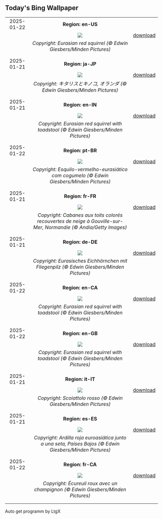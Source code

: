 ## Today's Bing Wallpaper
|      |      |      |
| :----: | :----: | :----: |
|2025-01-22|**Region: en-US**||
||![](https://www.bing.com/th?id=OHR.DutchSquirrel_EN-US1600993769_UHD.jpg&pid=hp&w=1152&h=648&rs=1&c=4)| [download](https://www.bing.com/th?id=OHR.DutchSquirrel_EN-US1600993769_UHD.jpg)|
||*Copyright: Eurasian red squirrel (© Edwin Giesbers/Minden Pictures)*
||
|||
|2025-01-21|**Region: ja-JP**||
||![](https://www.bing.com/th?id=OHR.DutchSquirrel_JA-JP6210839377_UHD.jpg&pid=hp&w=1152&h=648&rs=1&c=4)| [download](https://www.bing.com/th?id=OHR.DutchSquirrel_JA-JP6210839377_UHD.jpg)|
||*Copyright: キタリスとキノコ, オランダ (© Edwin Giesbers/Minden Pictures)*
||
|||
|2025-01-21|**Region: en-IN**||
||![](https://www.bing.com/th?id=OHR.DutchSquirrel_EN-IN5567594638_UHD.jpg&pid=hp&w=1152&h=648&rs=1&c=4)| [download](https://www.bing.com/th?id=OHR.DutchSquirrel_EN-IN5567594638_UHD.jpg)|
||*Copyright: Eurasian red squirrel with toadstool (© Edwin Giesbers/Minden Pictures)*
||
|||
|2025-01-22|**Region: pt-BR**||
||![](https://www.bing.com/th?id=OHR.DutchSquirrel_PT-BR7430673566_UHD.jpg&pid=hp&w=1152&h=648&rs=1&c=4)| [download](https://www.bing.com/th?id=OHR.DutchSquirrel_PT-BR7430673566_UHD.jpg)|
||*Copyright: Esquilo-vermelho-eurasiático com cogumelo (© Edwin Giesbers/Minden Pictures)*
||
|||
|2025-01-21|**Region: fr-FR**||
||![](https://www.bing.com/th?id=OHR.ColourfulBlueMonday_FR-FR0873171314_UHD.jpg&pid=hp&w=1152&h=648&rs=1&c=4)| [download](https://www.bing.com/th?id=OHR.ColourfulBlueMonday_FR-FR0873171314_UHD.jpg)|
||*Copyright: Cabanes aux toits colorés recouvertes de neige à Gouville-sur-Mer, Normandie (© Andia/Getty Images)*
||
|||
|2025-01-21|**Region: de-DE**||
||![](https://www.bing.com/th?id=OHR.DutchSquirrel_DE-DE9795930868_UHD.jpg&pid=hp&w=1152&h=648&rs=1&c=4)| [download](https://www.bing.com/th?id=OHR.DutchSquirrel_DE-DE9795930868_UHD.jpg)|
||*Copyright: Eurasisches Eichhörnchen mit Fliegenpilz (© Edwin Giesbers/Minden Pictures)*
||
|||
|2025-01-22|**Region: en-CA**||
||![](https://www.bing.com/th?id=OHR.DutchSquirrel_EN-CA8161264304_UHD.jpg&pid=hp&w=1152&h=648&rs=1&c=4)| [download](https://www.bing.com/th?id=OHR.DutchSquirrel_EN-CA8161264304_UHD.jpg)|
||*Copyright: Eurasian red squirrel with toadstool (© Edwin Giesbers/Minden Pictures)*
||
|||
|2025-01-22|**Region: en-GB**||
||![](https://www.bing.com/th?id=OHR.DutchSquirrel_EN-GB5824691080_UHD.jpg&pid=hp&w=1152&h=648&rs=1&c=4)| [download](https://www.bing.com/th?id=OHR.DutchSquirrel_EN-GB5824691080_UHD.jpg)|
||*Copyright: Eurasian red squirrel with toadstool (© Edwin Giesbers/Minden Pictures)*
||
|||
|2025-01-21|**Region: it-IT**||
||![](https://www.bing.com/th?id=OHR.DutchSquirrel_IT-IT0079565716_UHD.jpg&pid=hp&w=1152&h=648&rs=1&c=4)| [download](https://www.bing.com/th?id=OHR.DutchSquirrel_IT-IT0079565716_UHD.jpg)|
||*Copyright: Scoiattolo rosso (© Edwin Giesbers/Minden Pictures)*
||
|||
|2025-01-21|**Region: es-ES**||
||![](https://www.bing.com/th?id=OHR.DutchSquirrel_ES-ES3993162395_UHD.jpg&pid=hp&w=1152&h=648&rs=1&c=4)| [download](https://www.bing.com/th?id=OHR.DutchSquirrel_ES-ES3993162395_UHD.jpg)|
||*Copyright: Ardilla roja euroasiática junto a una seta, Países Bajos (© Edwin Giesbers/Minden Pictures)*
||
|||
|2025-01-22|**Region: fr-CA**||
||![](https://www.bing.com/th?id=OHR.DutchSquirrel_FR-CA4252766314_UHD.jpg&pid=hp&w=1152&h=648&rs=1&c=4)| [download](https://www.bing.com/th?id=OHR.DutchSquirrel_FR-CA4252766314_UHD.jpg)|
||*Copyright: Écureuil roux avec un champignon (© Edwin Giesbers/Minden Pictures)*
||
|||

Auto get programm by LtgX
